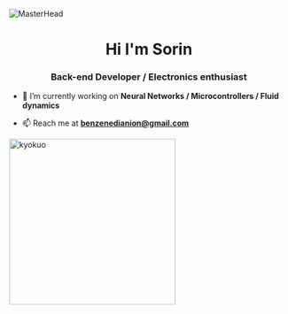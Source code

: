 ![MasterHead](https://user-images.githubusercontent.com/74038190/242390524-0c7eb6ed-663b-4ce4-bfbd-18239a38ba1b.gif)
<h1 align="center">Hi I'm Sorin</h1>
<h3 align="center" color="#DA70D6">Back-end Developer / Electronics enthusiast</h3>



- 🔭 I’m currently working on **Neural Networks / Microcontrollers / Fluid dynamics**

- 📫 Reach me at **benzenedianion@gmail.com**


<p><img align="left" width="300" src="https://user-images.githubusercontent.com/74038190/216649426-0c2ee152-84d8-4707-85c4-27a378d2f78a.gif" alt="kyokuo" /></p>



